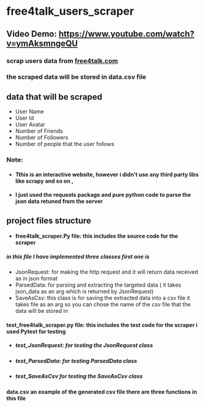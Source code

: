 # free4talk_users_scraper
## Video Demo: <https://www.youtube.com/watch?v=ymAksmngeQU>


### scrap users data from [free4talk.com](https://www.free4talk.com/) 

### the scraped data will be stored in data.csv file

## data that will be scraped 
- User Name 
- User Id
- User Avatar
- Number of Friends
- Number of Followers
- Number of people that the user follows

### Note: 
- #### Tthis is an interactive website, however i didn't use any third party libs like scrapy and so on , 
- #### I just used the requests package and pure python code to parse the json data retuned from the server  


## project files structure

- #### free4talk_scraper.Py file: this includes the source code for the scraper 
##### in this file I have implemented three classes first one is
- JsonRequest: for making the http request and it will return data received as in json format
- ParsedData: for parsing and extracting the targeted data ( it takes json_data as an arg which is returned by JsonRequest)
 - SaveAsCsv: this class is for saving the extracted data into a csv file it takes file as an arg so you can chose the name of the csv file that the data will be stored in  
#### test_free4talk_scraper.py file: this includes the test code for the scraper i used Pytest for testing 
- ##### test_JsonRequest: for testing the JsonRequest class 
- ##### test_ParsedData: for testing ParsedData class 
- ##### test_SaveAsCsv for testing the SaveAsCsv class 

#### data.csv an example of the generated csv file there are three functions in this file 
